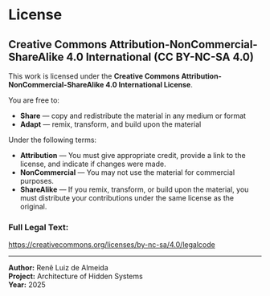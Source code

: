 # License

## Creative Commons Attribution-NonCommercial-ShareAlike 4.0 International (CC BY-NC-SA 4.0)

This work is licensed under the **Creative Commons Attribution-NonCommercial-ShareAlike 4.0 International License**.

You are free to:
- **Share** — copy and redistribute the material in any medium or format
- **Adapt** — remix, transform, and build upon the material

Under the following terms:
- **Attribution** — You must give appropriate credit, provide a link to the license, and indicate if changes were made.
- **NonCommercial** — You may not use the material for commercial purposes.
- **ShareAlike** — If you remix, transform, or build upon the material, you must distribute your contributions under the same license as the original.

### Full Legal Text:
https://creativecommons.org/licenses/by-nc-sa/4.0/legalcode

---

**Author:** Renê Luiz de Almeida  
**Project:** Architecture of Hidden Systems  
**Year:** 2025  
